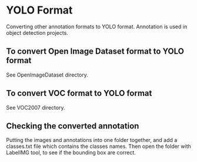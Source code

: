 # YOLO Format
Converting other annotation formats to YOLO format. Annotation is used in object detection projects.

## To convert Open Image Dataset format to YOLO format
See OpenImageDataset directory.

## To convert VOC format to YOLO format
See VOC2007 directory.

## Checking the converted annotation
Putting the images and annotations into one folder together, and add a classes.txt file which contains the classes names. Then open the folder with LabelIMG tool, to see if the bounding box are correct.
